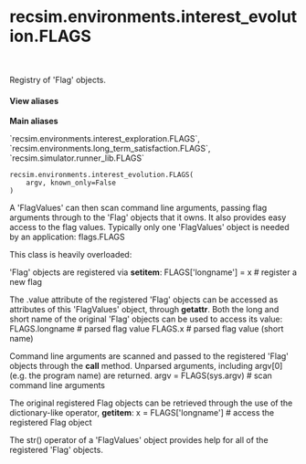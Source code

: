<div itemscope itemtype="http://developers.google.com/ReferenceObject">
<meta itemprop="name" content="recsim.environments.interest_evolution.FLAGS" />
<meta itemprop="path" content="Stable" />
</div>

# recsim.environments.interest_evolution.FLAGS

<!-- Insert buttons and diff -->

<table class="tfo-notebook-buttons tfo-api" align="left">

</table>

Registry of 'Flag' objects.

<section class="expandable">
  <h4 class="showalways">View aliases</h4>
  <p>
<b>Main aliases</b>
<p>`recsim.environments.interest_exploration.FLAGS`, `recsim.environments.long_term_satisfaction.FLAGS`, `recsim.simulator.runner_lib.FLAGS`</p>
</p>
</section>

<pre class="devsite-click-to-copy prettyprint lang-py tfo-signature-link">
<code>recsim.environments.interest_evolution.FLAGS(
    argv, known_only=False
)
</code></pre>

<!-- Placeholder for "Used in" -->

A 'FlagValues' can then scan command line arguments, passing flag arguments
through to the 'Flag' objects that it owns. It also provides easy access to the
flag values. Typically only one 'FlagValues' object is needed by an application:
flags.FLAGS

This class is heavily overloaded:

'Flag' objects are registered via __setitem__: FLAGS['longname'] = x # register
a new flag

The .value attribute of the registered 'Flag' objects can be accessed as
attributes of this 'FlagValues' object, through __getattr__. Both the long and
short name of the original 'Flag' objects can be used to access its value:
FLAGS.longname # parsed flag value FLAGS.x # parsed flag value (short name)

Command line arguments are scanned and passed to the registered 'Flag' objects
through the __call__ method. Unparsed arguments, including
argv[0](e.g. the program name) are returned. argv = FLAGS(sys.argv) # scan
command line arguments

The original registered Flag objects can be retrieved through the use of the
dictionary-like operator, __getitem__: x = FLAGS['longname'] # access the
registered Flag object

The str() operator of a 'FlagValues' object provides help for all of the
registered 'Flag' objects.
